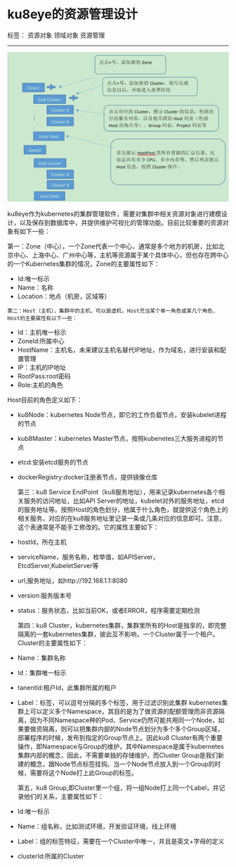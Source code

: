 # ku8eye的资源管理设计

标签： 资源对象 领域对象 资源管理

---

![ImageLoadFailed](../../res/resouce-topo.PNG)


   ku8eye作为kubernetes的集群管理软件，需要对集群中相关资源对象进行建模设计，以及保存到数据库中，并提供维护可视化的管理功能。目前比较重要的资源对象有如下一些：

   第一：Zone（中心），一个Zone代表一个中心，通常是多个地方的机房，比如北京中心、上海中心、广州中心等，主机等资源属于某个具体中心，但也存在跨中心的一个Kubernetes集群的情况，Zone的主要属性如下：
   - Id:唯一标示
   - Name：名称
   - Location：地点（机房，区域等）

    第二：Host（主机），集群中的主机，可以是虚机，Host充当某个单一角色或某几个角色，Host的主要属性有以下一些：
 - Id：主机唯一标示
 - ZoneId:所属中心
 - HostName：主机名，未来建议主机名替代IP地址，作为域名，进行安装和配置管理
 - IP：主机的IP地址
 - RootPass:root密码
 - Role:主机的角色

 Host目前的角色定义如下：
 - ku8Node：kubernetes Node节点，即它的工作负载节点，安装kubelet进程的节点
 - kub8Master：kubernetes Master节点，按照kubenetes三大服务进程的节点
 - etcd:安装etcd服务的节点
 - dockerRegistry:docker注册表节点，提供镜像仓库
    
    第三：ku8 Service EndPoint（ku8服务地址），用来记录kubernetes各个相关服务的访问地址，比如API Server的地址，kubelet对外的服务地址，etcd的服务地址等。按照Host的角色划分，他属于什么角色，就提供这个角色上的相关服务，对应的在ku8服务地址里记录一条或几条对应的信息即可。注意，这个表通常是不能手工修改的。它的属性主要如下：
  
 - hostId，所在主机
 - serviceName，服务名称，枚举值，如APIServer，EtcdServer,KubeletServer等
 - url,服务地址，如http://192.168.1.1:8080
 - version:服务版本号
 - status：服务状态，比如当前OK，或者ERROR，程序需要定期检测
    
    第四：ku8 Cluster，kubernetes集群，集群里所有的Host是独享的，即完整隔离的一套kubernetes集群，彼此互不影响，一个Cluster属于一个租户。Cluster的主要属性如下：

 - Name：集群名称
 - Id：集群唯一标示
 - tanentId:租户Id，此集群所属的租户
 - Label：标签，可以逗号分隔的多个标签，用于过滤识别此集群
    kubernetes集群上可以定义多个Namespace，其目的是为了做资源的配额管理而非资源隔离，因为不同Namespace种的Pod、Service仍然可能共用同一个Node，如果要做资隔离，则可以把集群内部的Node节点划分为多个多个Group区域，部署程序的时候，发布到指定的Group节点上。因此ku8 Cluster有两个重要操作，即Namespace与Group的维护，其中Namespace是属于kubernetes集群内部的概念，因此，不需要单独的存储维护，而Cluster Group是我们新建的概念，跟Node节点标签挂钩。当一个Node节点放入到一个Group的时候，需要将这个Node打上此Group的标签。
    
    第五，ku8 Group,即Cluster里一个组，将一组Node打上同一个Label，并记录他们的关系，主要属性如下：
 - Id:唯一标示
 - Name：组名称，比如测试环境，开发验证环境，线上环境
 - Label：组的标签特征，需要在一个Cluster中唯一，并且是英文+字母的定义
 - clusterId:所属的Cluster

